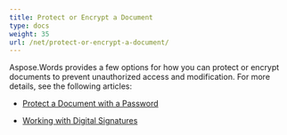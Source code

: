 ```yaml
---
title: Protect or Encrypt a Document
type: docs
weight: 35
url: /net/protect-or-encrypt-a-document/
---
```


Aspose.Words provides a few options for how you can protect or encrypt documents to prevent unauthorized access and modification. For more details, see the following articles:

* [Protect a Document with a Password](https://docs.aspose.com/words/net/document-protection/)

* [Working with Digital Signatures](https://docs.aspose.com/words/net/working-with-digital-signatures/)

